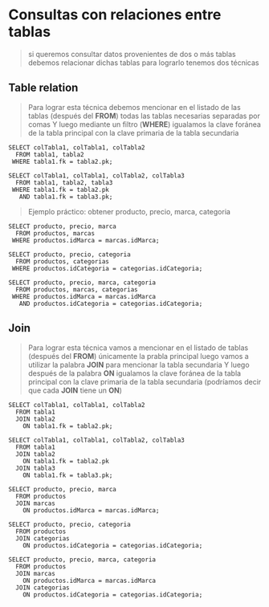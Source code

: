 # Consultas con relaciones entre tablas

> si queremos consultar datos provenientes de dos o más tablas debemos relacionar dichas tablas
> para lograrlo tenemos dos técnicas

## Table relation

> Para lograr esta técnica debemos mencionar en el listado de las tablas (después del **FROM**)
todas las tablas necesarias separadas por comas
> Y luego mediante un filtro (**WHERE**) igualamos la clave foránea de la tabla principal con la clave primaria de la tabla secundaria

    SELECT colTabla1, colTabla1, colTabla2
      FROM tabla1, tabla2  
     WHERE tabla1.fk = tabla2.pk; 

    SELECT colTabla1, colTabla1, colTabla2, colTabla3
      FROM tabla1, tabla2, tabla3  
     WHERE tabla1.fk = tabla2.pk  
       AND tabla1.fk = tabla3.pk;  

> Ejemplo práctico: 
> obtener producto, precio, marca, categoria


    SELECT producto, precio, marca  
      FROM productos, marcas  
     WHERE productos.idMarca = marcas.idMarca;  

    SELECT producto, precio, categoria  
      FROM productos, categorias  
     WHERE productos.idCategoria = categorias.idCategoria;

    SELECT producto, precio, marca, categoria  
      FROM productos, marcas, categorias  
     WHERE productos.idMarca = marcas.idMarca  
       AND productos.idCategoria = categorias.idCategoria; 


## Join

> Para lograr esta técnica vamos a mencionar en el listado de tablas (después del **FROM**) únicamente la prabla principal
> luego vamos a utilizar la palabra **JOIN** para mencionar la tabla secundaria
> Y luego después de la palabra **ON** igualamos la clave foránea de la tabla principal con la clave primaria de la tabla secundaria
> (podríamos decir que cada **JOIN** tiene un **ON**)

    SELECT colTabla1, colTabla1, colTabla2
      FROM tabla1  
      JOIN tabla2  
        ON tabla1.fk = tabla2.pk; 

    SELECT colTabla1, colTabla1, colTabla2, colTabla3   
      FROM tabla1  
      JOIN tabla2  
        ON tabla1.fk = tabla2.pk
      JOIN tabla3  
        ON tabla1.fk = tabla3.pk;

    SELECT producto, precio, marca  
      FROM productos  
      JOIN marcas  
        ON productos.idMarca = marcas.idMarca;  

    SELECT producto, precio, categoria  
      FROM productos  
      JOIN categorias  
        ON productos.idCategoria = categorias.idCategoria;

    SELECT producto, precio, marca, categoria  
      FROM productos  
      JOIN marcas  
        ON productos.idMarca = marcas.idMarca  
      JOIN categorias  
        ON productos.idCategoria = categorias.idCategoria;  
